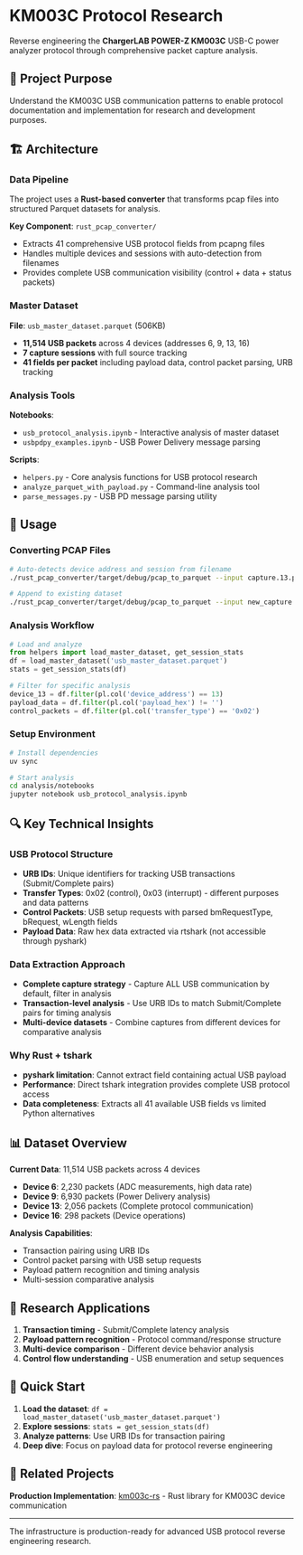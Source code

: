 # KM003C Protocol Research

Reverse engineering the **ChargerLAB POWER-Z KM003C** USB-C power analyzer protocol through comprehensive packet capture analysis.

## 🎯 Project Purpose

Understand the KM003C USB communication patterns to enable protocol documentation and implementation for research and development purposes.

## 🏗️ Architecture

### Data Pipeline
The project uses a **Rust-based converter** that transforms pcap files into structured Parquet datasets for analysis.

**Key Component**: `rust_pcap_converter/`
- Extracts 41 comprehensive USB protocol fields from pcapng files
- Handles multiple devices and sessions with auto-detection from filenames
- Provides complete USB communication visibility (control + data + status packets)

### Master Dataset
**File**: `usb_master_dataset.parquet` (506KB)
- **11,514 USB packets** across 4 devices (addresses 6, 9, 13, 16)
- **7 capture sessions** with full source tracking
- **41 fields per packet** including payload data, control packet parsing, URB tracking

### Analysis Tools
**Notebooks**:
- `usb_protocol_analysis.ipynb` - Interactive analysis of master dataset
- `usbpdpy_examples.ipynb` - USB Power Delivery message parsing

**Scripts**:
- `helpers.py` - Core analysis functions for USB protocol research
- `analyze_parquet_with_payload.py` - Command-line analysis tool
- `parse_messages.py` - USB PD message parsing utility

## 🔧 Usage

### Converting PCAP Files
```bash
# Auto-detects device address and session from filename
./rust_pcap_converter/target/debug/pcap_to_parquet --input capture.13.pcapng

# Append to existing dataset
./rust_pcap_converter/target/debug/pcap_to_parquet --input new_capture.16.pcapng --output usb_master_dataset.parquet --append
```

### Analysis Workflow
```python
# Load and analyze
from helpers import load_master_dataset, get_session_stats
df = load_master_dataset('usb_master_dataset.parquet')
stats = get_session_stats(df)

# Filter for specific analysis
device_13 = df.filter(pl.col('device_address') == 13)
payload_data = df.filter(pl.col('payload_hex') != '')
control_packets = df.filter(pl.col('transfer_type') == '0x02')
```

### Setup Environment
```bash
# Install dependencies
uv sync

# Start analysis
cd analysis/notebooks
jupyter notebook usb_protocol_analysis.ipynb
```

## 🔍 Key Technical Insights

### USB Protocol Structure
- **URB IDs**: Unique identifiers for tracking USB transactions (Submit/Complete pairs)
- **Transfer Types**: 0x02 (control), 0x03 (interrupt) - different purposes and data patterns
- **Control Packets**: USB setup requests with parsed bmRequestType, bRequest, wLength fields
- **Payload Data**: Raw hex data extracted via rtshark (not accessible through pyshark)

### Data Extraction Approach
- **Complete capture strategy** - Capture ALL USB communication by default, filter in analysis
- **Transaction-level analysis** - Use URB IDs to match Submit/Complete pairs for timing analysis
- **Multi-device datasets** - Combine captures from different devices for comparative analysis

### Why Rust + tshark
- **pyshark limitation**: Cannot extract field containing actual USB payload
- **Performance**: Direct tshark integration provides complete USB protocol access
- **Data completeness**: Extracts all 41 available USB fields vs limited Python alternatives

## 📊 Dataset Overview

**Current Data**: 11,514 USB packets across 4 devices
- **Device 6**: 2,230 packets (ADC measurements, high data rate)
- **Device 9**: 6,930 packets (Power Delivery analysis)
- **Device 13**: 2,056 packets (Complete protocol communication)
- **Device 16**: 298 packets (Device operations)

**Analysis Capabilities**:
- Transaction pairing using URB IDs
- Control packet parsing with USB setup requests
- Payload pattern recognition and timing analysis
- Multi-session comparative analysis

## 🎯 Research Applications

1. **Transaction timing** - Submit/Complete latency analysis
2. **Payload pattern recognition** - Protocol command/response structure
3. **Multi-device comparison** - Different device behavior analysis
4. **Control flow understanding** - USB enumeration and setup sequences

## 🚀 Quick Start

1. **Load the dataset**: `df = load_master_dataset('usb_master_dataset.parquet')`
2. **Explore sessions**: `stats = get_session_stats(df)`
3. **Analyze patterns**: Use URB IDs for transaction pairing
4. **Deep dive**: Focus on payload data for protocol reverse engineering

## 🔗 Related Projects

**Production Implementation**: [km003c-rs](https://github.com/okhsunrog/km003c-rs) - Rust library for KM003C device communication

---

The infrastructure is production-ready for advanced USB protocol reverse engineering research.
